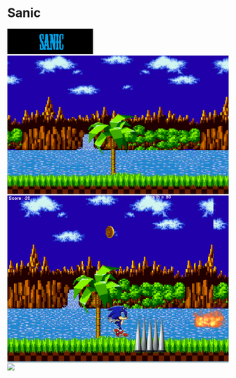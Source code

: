 # Sanic
<img src= "https://github.com/banup1101/Sanic/blob/master/Brandon%20A/sanicimages/title.png">
<img src= "https://github.com/banup1101/Sanic/blob/master/Brandon%20A/sanicimages/sonicofbg.png">
<img src= "https://github.com/banup1101/Sanic/blob/master/Brandon%20A/sanicimages/slidenew.PNG">
<img src= 
